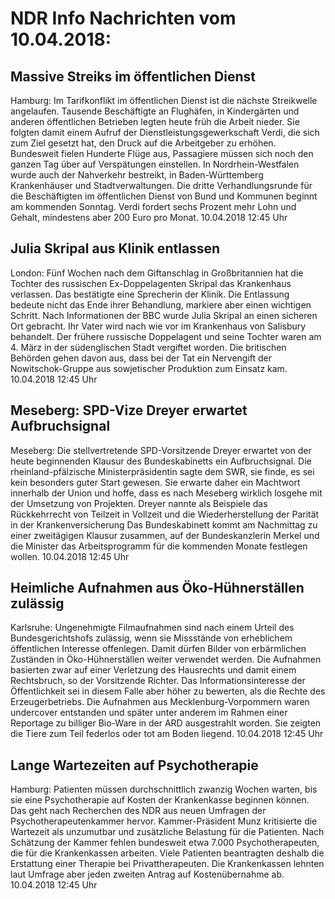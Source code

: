 # NDR Info Nachrichten vom 10.04.2018:


## Massive Streiks im öffentlichen Dienst
Hamburg: Im Tarifkonflikt im öffentlichen Dienst ist die nächste Streikwelle angelaufen. Tausende Beschäftigte an Flughäfen, in Kindergärten und anderen öffentlichen Betrieben legten heute früh die Arbeit nieder. Sie folgten damit einem Aufruf der Dienstleistungsgewerkschaft Verdi, die sich zum Ziel gesetzt hat, den Druck auf die Arbeitgeber zu erhöhen. Bundesweit fielen Hunderte Flüge aus, Passagiere müssen sich noch den ganzen Tag über auf Verspätungen einstellen. In Nordrhein-Westfalen wurde auch der Nahverkehr bestreikt, in Baden-Württemberg Krankenhäuser und Stadtverwaltungen. Die dritte Verhandlungsrunde für die Beschäftigten im öffentlichen Dienst von Bund und Kommunen beginnt am kommenden Sonntag. Verdi fordert sechs Prozent mehr Lohn und Gehalt, mindestens aber 200 Euro pro Monat. 10.04.2018 12:45 Uhr 

## Julia Skripal aus Klinik entlassen
London: Fünf Wochen nach dem Giftanschlag in Großbritannien hat die Tochter des russischen Ex-Doppelagenten Skripal das Krankenhaus verlassen. Das bestätigte eine Sprecherin der Klinik. Die Entlassung bedeute nicht das Ende ihrer Behandlung, markiere aber einen wichtigen Schritt. Nach Informationen der BBC wurde Julia Skripal an einen sicheren Ort gebracht. Ihr Vater wird nach wie vor im Krankenhaus von Salisbury behandelt. Der frühere russische Doppelagent und seine Tochter waren am 4. März in der südenglischen Stadt vergiftet worden. Die britischen Behörden gehen davon aus, dass bei der Tat ein Nervengift der Nowitschok-Gruppe aus sowjetischer Produktion zum Einsatz kam. 10.04.2018 12:45 Uhr 

## Meseberg: SPD-Vize Dreyer erwartet Aufbruchsignal
Meseberg: Die stellvertretende SPD-Vorsitzende Dreyer erwartet von der heute beginnenden Klausur des Bundeskabinetts ein Aufbruchsignal. Die rheinland-pfälzische Ministerpräsidentin sagte dem SWR, sie finde, es sei kein besonders guter Start gewesen. Sie erwarte daher ein Machtwort innerhalb der Union und hoffe, dass es nach Meseberg wirklich losgehe mit der Umsetzung von Projekten. Dreyer nannte als Beispiele das Rückkehrrecht von Teilzeit in Vollzeit und die Wiederherstellung der Parität in der Krankenversicherung Das Bundeskabinett kommt am Nachmittag zu einer zweitägigen Klausur zusammen, auf der Bundeskanzlerin Merkel und die Minister das Arbeitsprogramm für die kommenden Monate festlegen wollen. 10.04.2018 12:45 Uhr 

## Heimliche Aufnahmen aus Öko-Hühnerställen zulässig
Karlsruhe: Ungenehmigte Filmaufnahmen sind nach einem Urteil des Bundesgerichtshofs zulässig, wenn sie Missstände von erheblichem öffentlichen Interesse offenlegen. Damit dürfen Bilder von erbärmlichen Zuständen in Öko-Hühnerställen weiter verwendet werden. Die Aufnahmen basierten zwar auf einer Verletzung des Hausrechts und damit einem Rechtsbruch, so der Vorsitzende Richter. Das Informationsinteresse der Öffentlichkeit sei in diesem Falle aber höher zu bewerten, als die Rechte des Erzeugerbetriebs. Die Aufnahmen aus Mecklenburg-Vorpommern waren undercover entstanden und später unter anderem im Rahmen einer Reportage zu billiger Bio-Ware in der ARD ausgestrahlt worden. Sie zeigten die Tiere zum Teil federlos oder tot am Boden liegend. 10.04.2018 12:45 Uhr 

## Lange Wartezeiten auf Psychotherapie
Hamburg: Patienten müssen durchschnittlich zwanzig Wochen warten, bis sie eine Psychotherapie auf Kosten der Krankenkasse beginnen können. Das geht nach Recherchen des NDR aus neuen Umfragen der Psychotherapeutenkammer hervor. Kammer-Präsident Munz kritisierte die Wartezeit als unzumutbar und zusätzliche Belastung für die Patienten. Nach Schätzung der Kammer fehlen bundesweit etwa 7.000 Psychotherapeuten, die für die Krankenkassen arbeiten. Viele Patienten beantragten deshalb die Erstattung einer Therapie bei Privattherapeuten. Die Krankenkassen lehnten laut Umfrage aber jeden zweiten Antrag auf Kostenübernahme ab. 10.04.2018 12:45 Uhr 
